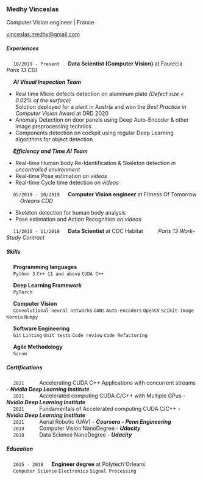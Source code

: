 ### Medhy Vinceslas

Computer Vision engineer | France  

[vinceslas.medhy@gmail.com](mailto:vinceslas.medhy@gmail.com)

##### Experiences
&emsp; `10/2019 - Present` &emsp; **Data Scientist (Computer Vision)** at Faurecia &emsp; &emsp; *Paris 13 CDI*

&emsp; ___AI Visual Inspection Team___  
* Real time Micro defects detection on aluminum plate *(Defect size < 0.02% of the surface)*  
    Solution deployed for a plant in Austria and won the *Best Practice in Computer Vision* Award at DRD 2020
* Anomaly Detection on door panels using Deep Auto-Encoder & other image preprocessing technics
* Components detection on cockpit using regular Deep Learning algorithms for object detection  
  
&emsp; ___Efficiency and Time AI Team___  
* Real-time Human body Re-Identification & Skeleton detection *in uncontrolled environment*
* Real-time Pose estimation *on videos*
* Real-time Cycle time detection *on videos*


&emsp; `05/2019 - 10/2019` &emsp; **Computer Vision engineer** at Fitness Of Tomorrow &emsp; &emsp; *Orleans CDD*

* Skeleton detection for human body analysis
* Pose estimation and Action Recognition *on videos*


&emsp; `11/2015 - 11/2018` &emsp; **Data Scientist** at CDC Habitat &emsp; &emsp; *Paris 13 Work-Study Contract*


##### Skills
&emsp; __Programming languages__  
&emsp; `Python 3` `C++ 11 and above` `CUDA C++`  

&emsp; __Deep Learning Framework__  
&emsp; `PyTorch`  

&emsp; __Computer Vision__  
&emsp; `Convolutional neural networks` `GANs` `Auto-encoders` `OpenCV` `Scikit-image` `Kornia` `Numpy`

&emsp; __Software Engineering__  
&emsp; `Git` `Linting` `Unit tests` `Code review` `Code Refactoring`

&emsp; __Agile Methodology__  
&emsp; `Scrum`


##### Certifications
&emsp; `2021` &emsp; &emsp; Accelerating CUDA C++ Applications with concurrent streams - ***Nvidia Deep Learning Institute***  
&emsp; `2021` &emsp; &emsp; Accelerated computing CUDA C/C++ with Multiple GPus - ***Nvidia Deep Learning Institute***  
&emsp; `2021` &emsp; &emsp; Fundamentals of Accelerated computing CUDA C/C++ - ***Nvidia Deep Learning Institute***  
&emsp; `2021` &emsp; &emsp; Aerial Robotic (UAV) - ***Coursera - Penn Engineering***  
&emsp; `2019` &emsp; &emsp; Computer Vision NanoDegree - ***Udacity***  
&emsp; `2018` &emsp; &emsp; Data Science NanoDegree - ***Udacity***  

##### Education
&emsp; `2015 - 2018` &emsp; **Engineer degree** at Polytech'Orleans  
&emsp; `Computer Science` `Electronics` `Signal Processing`
